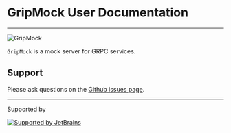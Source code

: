 # GripMock User Documentation

---

![GripMock](https://github.com/bavix/gripmock/assets/5111255/353dcdcf-747f-4332-8432-c9ba876f3760)

`GripMock` is a mock server for GRPC services.

## Support

Please ask questions on the [Github issues page](https://github.com/bavix/gripmock/issues).

---
Supported by

[![Supported by JetBrains](https://cdn.rawgit.com/bavix/development-through/46475b4b/jetbrains.svg)](https://www.jetbrains.com/)